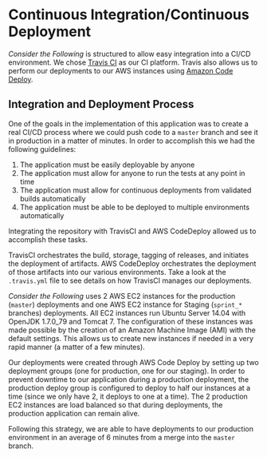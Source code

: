 # Continuous Integration/Continuous Deployment

_Consider the Following_ is structured to allow easy integration into a CI/CD environment. We chose [Travis CI](https://travis-ci.org/BridgePhase/ctf/builds) as our CI platform. Travis also allows us to perform our deployments to our AWS instances using [Amazon Code Deploy](http://aws.amazon.com/codedeploy/).

## Integration and Deployment Process

One of the goals in the implementation of this application was to create a real CI/CD process where we could push code to a `master` branch and see it in production in a matter of minutes. In order to accomplish this we had the following guidelines:

1. The application must be easily deployable by anyone
2. The application must allow for anyone to run the tests at any point in time
3. The application must allow for continuous deployments from validated builds automatically
4. The application must be able to be deployed to multiple environments automatically

Integrating the repository with TravisCI and AWS CodeDeploy allowed us to accomplish these tasks.

TravisCI orchestrates the build, storage, tagging of releases, and initiates the deployment of artifacts. AWS CodeDeploy orchestrates the deployment of those artifacts into our various environments. Take a look at the `.travis.yml` file to see details on how TravisCI manages our deployments.

_Consider the Following_ uses 2 AWS EC2 instances for the production (`master`) deployments and one AWS EC2 instance for Staging (`sprint_*` branches) deployments. All EC2 instances run Ubuntu Server 14.04 with OpenJDK 1.7.0_79 and Tomcat 7. The configuration of these instances was made possible by the creation of an Amazon Machine Image (AMI) with the default settings. This allows us to create new instances if needed in a very rapid manner (a matter of a few minutes).

Our deployments were created through AWS Code Deploy by setting up two deployment groups (one for production, one for our staging). In order to prevent downtime to our application during a production deployment, the production deploy group is configured to deploy to half our instances at a time (since we only have 2, it deploys to one at a time). The 2 production EC2 instances are load balanced so that during deployments, the production application can remain alive. 

Following this strategy, we are able to have deployments to our production environment in an average of 6 minutes from a merge into the `master` branch.
